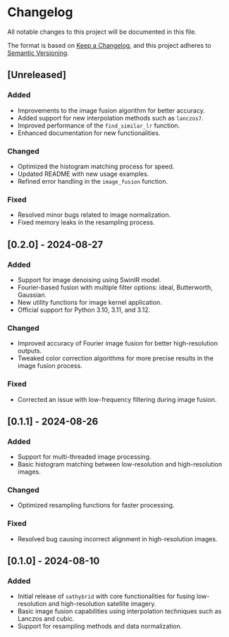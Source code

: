 # **Changelog**

All notable changes to this project will be documented in this file.

The format is based on [Keep a Changelog](https://keepachangelog.com/en/1.0.0/), and this project adheres to [Semantic Versioning](https://semver.org/spec/v2.0.0.html).

## **[Unreleased]**

### **Added**
- Improvements to the image fusion algorithm for better accuracy.
- Added support for new interpolation methods such as `lanczos7`.
- Improved performance of the `find_similar_lr` function.
- Enhanced documentation for new functionalities.

### **Changed**
- Optimized the histogram matching process for speed.
- Updated README with new usage examples.
- Refined error handling in the `image_fusion` function.

### **Fixed**
- Resolved minor bugs related to image normalization.
- Fixed memory leaks in the resampling process.

## **[0.2.0] - 2024-08-27**

### **Added**
- Support for image denoising using SwinIR model.
- Fourier-based fusion with multiple filter options: ideal, Butterworth, Gaussian.
- New utility functions for image kernel application.
- Official support for Python 3.10, 3.11, and 3.12.

### **Changed**
- Improved accuracy of Fourier image fusion for better high-resolution outputs.
- Tweaked color correction algorithms for more precise results in the image fusion process.

### **Fixed**
- Corrected an issue with low-frequency filtering during image fusion.

## **[0.1.1] - 2024-08-26**

### **Added**
- Support for multi-threaded image processing.
- Basic histogram matching between low-resolution and high-resolution images.
  
### **Changed**
- Optimized resampling functions for faster processing.

### **Fixed**
- Resolved bug causing incorrect alignment in high-resolution images.

## **[0.1.0] - 2024-08-10**

### **Added**
- Initial release of `sathybrid` with core functionalities for fusing low-resolution and high-resolution satellite imagery.
- Basic image fusion capabilities using interpolation techniques such as Lanczos and cubic.
- Support for resampling methods and data normalization.

